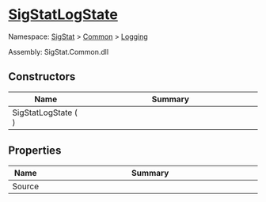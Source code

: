 # [SigStatLogState](./SigStatLogState.md)

Namespace: [SigStat]() > [Common](./../README.md) > [Logging](./README.md)

Assembly: SigStat.Common.dll


## Constructors

| Name | Summary<div><a href="#"><img width=466></a></div> | 
| --- | --- | 
| SigStatLogState (  ) |  | 


## Properties

| Name | Summary<div><a href="#"><img width=466></a></div> | 
| --- | --- | 
| Source |  | 


